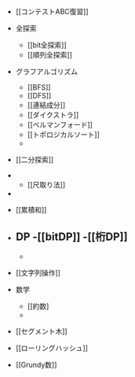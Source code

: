 - [[コンテストABC復習]]

- 全探索
	- [[bit全探索]]
	- [[順列全探索]]
- グラフアルゴリズム
	- [[BFS]]
	- [[DFS]]
	- [[連結成分]]
	- [[ダイクストラ]]
	- [[ベルマンフォード]]
	- [[トポロジカルソート]]
	- 
	
- [[二分探索]]
- - [[尺取り法]]
- 
- [[累積和]]
- DP
	-[[bitDP]]
	-[[桁DP]]
	-
	-
- [[文字列操作]]
- 数学
	- [[約数]
	- 
- [[セグメント木]]
- [[ローリングハッシュ]]
- [[Grundy数]]

